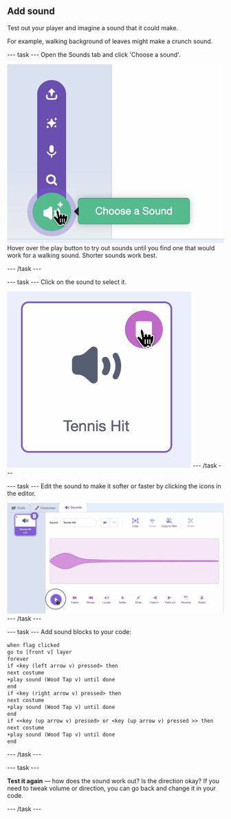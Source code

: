 ## Add sound

Test out your player and imagine a sound that it could make. 

For example, walking background of leaves might make a crunch sound. 

--- task ---
Open the Sounds tab and click 'Choose a sound'.

![Screenshot of the Sounds tab in the Scratch editor](images/sound-tab.png)
Hover over the play button to try out sounds until you find one that would work for a walking sound. Shorter sounds work best. 

--- /task ---

--- task ---
Click on the sound to select it.

![Screenshot of a sound in the Scratch editor](images/choose-sound.png)
--- /task ---

--- task ---
Edit the sound to make it softer or faster by clicking the icons in the editor.


![Screenshot of the sound editor in the Scratch editor](images/edit-sound.png)
--- /task ---

--- task ---
Add sound blocks to your code:

```blocks3
when flag clicked
go to [front v] layer
forever
if <key (left arrow v) pressed> then
next costume
+play sound (Wood Tap v) until done
end
if <key (right arrow v) pressed> then
next costume
+play sound (Wood Tap v) until done
end
if <<key (up arrow v) pressed> or <key (up arrow v) pressed >> then
next costume
+play sound (Wood Tap v) until done
end
```
--- /task ---

--- task ---

**Test it again** — how does the sound work out? Is the direction okay? If you need to tweak volume or direction, you can go back and change it in your code.

--- /task ---
